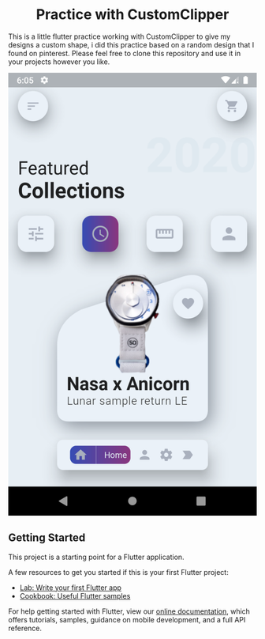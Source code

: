 <center><h1><b>Practice with CustomClipper</b></h1></center>

This is a little flutter practice working with CustomClipper to give my designs a custom shape, i did this practice based on a random design that I found on pinterest. Please feel free to clone this repository and use it in your projects however you like.

![alt](src/images/Screenshot_1584079513.png)

## Getting Started

This project is a starting point for a Flutter application.

A few resources to get you started if this is your first Flutter project:

- [Lab: Write your first Flutter app](https://flutter.dev/docs/get-started/codelab)
- [Cookbook: Useful Flutter samples](https://flutter.dev/docs/cookbook)

For help getting started with Flutter, view our
[online documentation](https://flutter.dev/docs), which offers tutorials,
samples, guidance on mobile development, and a full API reference.
